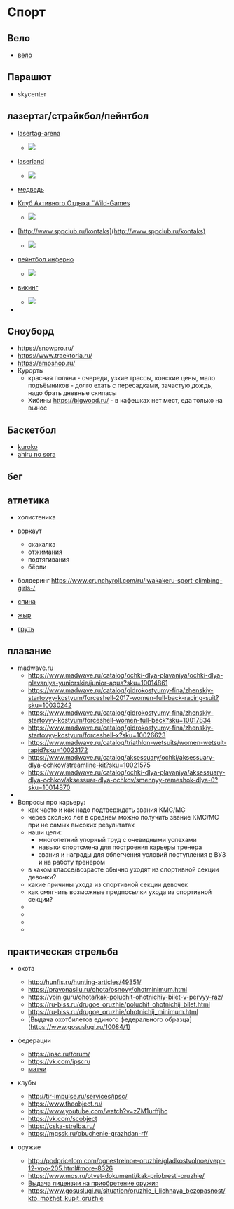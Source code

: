 # Спорт


## Вело

 * [вело](../../kb/вещи/велосипед.md)

## Парашют

 * skycenter

## лазертаг/страйкбол/пейнтбол

 * [lasertag-arena](https://lt-arena.ru/club/lokaciya-teleport)
	* ![](./спортсмен/lasertag-arena.jpg)
 * [laserland](https://inferno-paintball.ru/#contacts)
	* ![](./спортсмен/laserland.jpg)
 * [медведь](https://lazertag.msk.ru/)
 * [Клуб Активного Отдыха "Wild-Games](https://www.clubwg.ru/)
	* ![](./спортсмен/wildgames.jpg)
 * [http://www.sppclub.ru/kontaks](http://www.sppclub.ru/kontaks)
	* ![](./спортсмен/скк.jpg)
 * [пейнтбол инферно](https://inferno-paintball.ru/#contacts)
	* ![](./спортсмен/inferno.jpg)

 * [викинг](https://пейнтбол-в-москве.com/viking)
	* ![](./спортсмен/викинг.jpg)
 *

## Сноуборд

 * https://snowpro.ru/
 * https://www.traektoria.ru/
 * https://ampshop.ru/
 * Курорты
	* красная поляна - очереди, узкие трассы, конские цены, мало подъёмников - долго ехать с пересадками, зачастую дождь, надо брать дневные скипасы
	* Хибины https://bigwood.ru/ - в кафешках нет мест, еда только на вынос

## Баскетбол

 * [kuroko](https://kurokonobasuke.fandom.com/ru/wiki/%D0%91%D0%B0%D1%81%D0%BA%D0%B5%D1%82%D0%B1%D0%BE%D0%BB)
 * [ahiru no sora](https://www.crunchyroll.com/ru/ahiru-no-sora/)

## бег

## атлетика

 * холистеника
 * воркаут
	 * скакалка
	 * отжимания
	 * подтягивания
	 * бёрпи
 * болдеринг https://www.crunchyroll.com/ru/iwakakeru-sport-climbing-girls-/

 * [спина](https://www.youtube.com/watch?v=Mol6gQ-qrhs)
 * [жыр](https://www.youtube.com/watch?v=vyKC8zPYfd0)
 * [груть](https://www.youtube.com/watch?v=yzi29BnrgWI)

## плавание

 * madwave.ru
	* https://www.madwave.ru/catalog/ochki-dlya-plavaniya/ochki-dlya-plavaniya-yuniorskie/junior-aqua?sku=10014861
	* https://www.madwave.ru/catalog/gidrokostyumy-fina/zhenskiy-startovyy-kostyum/forceshell-2017-women-full-back-racing-suit?sku=10030242
	* https://www.madwave.ru/catalog/gidrokostyumy-fina/zhenskiy-startovyy-kostyum/forceshell-women-full-back?sku=10017834
	* https://www.madwave.ru/catalog/gidrokostyumy-fina/zhenskiy-startovyy-kostyum/forceshell-x?sku=10026623
	* https://www.madwave.ru/catalog/triathlon-wetsuits/women-wetsuit-rapid?sku=10023172
	* https://www.madwave.ru/catalog/aksessuary/ochki/aksessuary-dlya-ochkov/streamline-kit?sku=10021575
	* https://www.madwave.ru/catalog/ochki-dlya-plavaniya/aksessuary-dlya-ochkov/aksessuar-dlya-ochkov/smennyy-remeshok-dlya-0?sku=10014870
 *
 * Вопросы про карьеру:
	* как часто и как надо подтверждать звания КМС/МС
	* через сколько лет в среднем можно получить звание КМС/МС при не самых высоких результатах
	* наши цели:
		* многолетний упорный труд с очевидными успехами
		* навыки спортсмена для построения карьеры тренера
		* звания и награды для облегчения условий поступления в ВУЗ и на работу тренером
	* в каком классе/возрасте обычно уходят из спортивной секции девочки?
	* какие причины ухода из спортивной секции девочек
	* как смягчить возможные предпосылки ухода из спортивной секции?
	*
	*
	*
	*
## практическая стрельба

 * охота
	 * http://hunfis.ru/hunting-articles/49351/
	 * https://pravonasilu.ru/ohota/osnovy/ohotminimum.html
	* https://voin.guru/ohota/kak-poluchit-ohotnichiy-bilet-v-pervyy-raz/
	* https://ru-biss.ru/drugoe_oruzhie/poluchit_ohotnichij_bilet.html
	* https://ru-biss.ru/drugoe_oruzhie/ohotnichij_minimum.html
	* [Выдача охотбилетов единого федерального образца](https://www.gosuslugi.ru/10084/1}

 * федерации
	 * https://ipsc.ru/forum/
	 * https://vk.com/ipscru
	 * [матчи](https://www.makeready.ru/)

 * клубы
	 * http://tir-impulse.ru/services/ipsc/
	 * https://www.theobject.ru/
	 * https://www.youtube.com/watch?v=zZM1urffjhc
	 * https://vk.com/scobject
	 * https://cska-strelba.ru/
	 * https://mgssk.ru/obuchenie-grazhdan-rf/

 * оружие
	 * http://podpricelom.com/ognestrelnoe-oruzhie/gladkostvolnoe/vepr-12-vpo-205.html#more-8326
	 * https://www.mos.ru/otvet-dokumenti/kak-priobresti-oruzhie/
	 * [Выдача лицензии на приобретение оружия](https://www.gosuslugi.ru/127020/2/info)
	 * https://www.gosuslugi.ru/situation/oruzhie_i_lichnaya_bezopasnost/kto_mozhet_kupit_oruzhie
